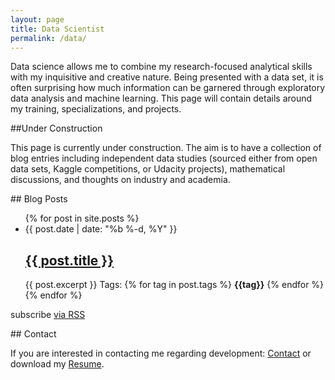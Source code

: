```yaml
---
layout: page
title: Data Scientist
permalink: /data/
---
```


Data science allows me to combine my research-focused analytical skills with my inquisitive and creative nature. Being presented with a data set, it is often surprising how much information can be garnered through exploratory data analysis and machine learning. This page will contain details around my training, specializations, and projects.

##Under Construction

This page is currently under construction. The aim is to have a collection of blog entries including independent data studies (sourced either from open data sets, Kaggle competitions, or Udacity projects), mathematical discussions, and thoughts on industry and academia. 


##<i class="fa fa-bar-chart"></i> Blog Posts

<ul class="post-list">
{% for post in site.posts %}
<li>
<span class="post-meta">{{ post.date | date: "%b %-d, %Y" }}</span>

<h2>
<a class="post-link" href="{{ post.url | prepend: site.baseurl }}">{{ post.title }}</a>
</h2>
{{ post.excerpt }}
Tags: {% for tag in post.tags %}  <b>{{tag}}</b>  {% endfor %}
</li>
{% endfor %}
</ul>

<p class="rss-subscribe">subscribe <a href="{{ "/feed.xml" | prepend: site.baseurl }}">via RSS</a></p>


##<i class="fa fa-bar-chart"></i> Contact

If you are interested in contacting me regarding development: [<i class="fa fa-envelope"></i> Contact](mailto:developer@davidjw.co.uk?Subject=Development%20Contact%20Enquiry) or download my [<i class="fa fa-file-text"></i> Resume](/publications/djwthesis.pdf).

